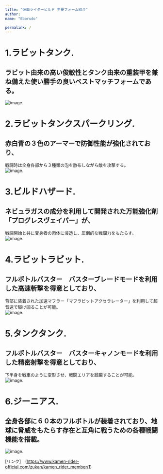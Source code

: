 ```yaml
---
title: "仮面ライダービルド 主要フォーム紹介" 
author: 
name: "Eborudo"  

permalink: /
---
```


# 1.ラビットタンク. 
## ラビット由来の高い俊敏性とタンク由来の重装甲を兼ね備えた使い勝手の良いベストマッチフォームである。  
![image](Eborudo/Kamen-Rider-Build/assets/images/RB.png). 

# 2.ラビットタンクスパークリング. 
## 赤白青の３色のアーマーで防御性能が強化されており、  
戦闘時は全身各部から３種類の泡を散布しながら敵を攻撃する。  
![image](/2212110033_GitHubPages/assets/images/SP.png). 

# 3.ビルドハザード.
## ネビュラガスの成分を利用して開発された万能強化剤「プログレスヴェイパー」が、  
戦闘開始と共に変身者の肉体に浸透し、圧倒的な戦闘力をもたらす。  
![image](/2212110033_GitHubPages/assets/images/HZ.png). 

# 4.ラビットラビット. 
## フルボトルバスター　バスターブレードモードを利用した高速斬撃を得意としており、  
背部に装着された加速マフラー「マフラビットアクセラレーター」を利用して超音速で駆け回ることが可能。  
![image](/2212110033_GitHubPages/assets/images/RR.png). 

# 5.タンクタンク. 
## フルボトルバスター　バスターキャノンモードを利用した精密射撃を得意としており、    
下半身を戦車のように変形させ、戦闘エリアを蹂躙することが可能。  
![image](/2212110033_GitHubPages/assets/images/RR.png). 

# 6.ジーニアス. 
## 全身各部に６０本のフルボトルが装着されており、地球に脅威をもたらす存在と互角に戦うための各種戦闘機能を搭載。  
![image](/2212110033_GitHubPages/assets/images/ZN.png). 

[リンク]　(https://www.kamen-rider-official.com/zukan/kamen_rider_member/1)




